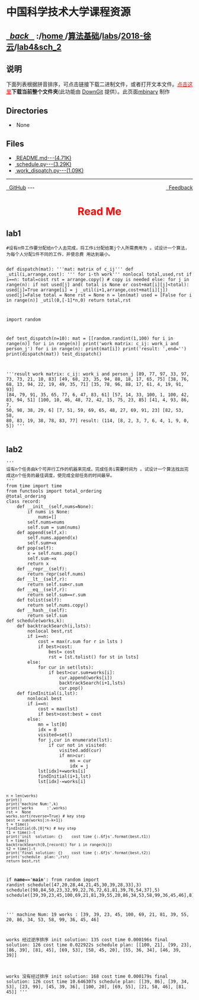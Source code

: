 
<!--
<head>
    <meta http-equiv="content-type" content="text/html; charset=utf-8">
    <title> 中国科学技术大学课程资源</title>
</head>
-->
# 中国科学技术大学课程资源

<div>
  <h2>
    <a href="../index.html">&nbsp;&nbsp;<i class="fa fa-level-up">back </i>&nbsp;&nbsp;</a>
    :/<a href="../../../../index.html">home <i class="fa fa-home"></i></a>/<a href="../../../index.html">算法基础</a>/<a href="../../index.html">labs</a>/<a href="../index.html">2018-徐云</a>/<a href="index.html">lab4&sch_2</a>
  </h2>
</div>

## 说明
下面列表根据拼音排序，可点击链接下载二进制文件，或者打开文本文件。<a href="http://downgit.zhoudaxiaa.com/#/home?url=https://github.com/USTC-Resource/USTC-Course/tree/master/算法基础/labs/2018-徐云/lab4&sch_2" style="color:red" target="_black">点击这里</a>**下载当前整个文件夹**(此功能由 [DownGit](http://downgit.zhoudaxiaa.com) 提供）。此页面[mbinary](https://mbinary.xyz) 制作

## Directories
<ul><li><i class="fa fa-meh-o"></i>&nbsp;None</li></ul>

## Files
<ul><li><a href="https://raw.githubusercontent.com/USTC-Resource/USTC-Course/master/算法基础/labs/2018-徐云/lab4&sch_2/README.md"><i class="fa fa-pencil-square-o"></i>&nbsp;README.md---(4.71K)</a></li>
<li><a href="https://raw.githubusercontent.com/USTC-Resource/USTC-Course/master/算法基础/labs/2018-徐云/lab4&sch_2/schedule.py"><i class="fa fa-file-code-o"></i>&nbsp;schedule.py---(3.29K)</a></li>
<li><a href="https://raw.githubusercontent.com/USTC-Resource/USTC-Course/master/算法基础/labs/2018-徐云/lab4&sch_2/work_dispatch.py"><i class="fa fa-file-code-o"></i>&nbsp;work_dispatch.py---(1.09K)</a></li></ul>

---
<div style="text-decration:underline;display:inline">
  <a href="https://github.com/USTC-Resource/USTC-Course.git" target="_blank" rel="external"><i class="fa fa-github"></i>&nbsp; GitHub</a>
  <a href="mailto:&#122;huheqin1@gmail?subject=反馈与建议" style="float:right" target="_blank" rel="external"><i class="fa fa-envelope"></i>&nbsp; Feedback</a>
</div>
---

<h1 style="color:red;text-align:center;">Read Me</h1>

<h2 id="lab1">lab1</h2>
<pre class="codehilite"><code class="language-python">#设有n件工作要分配给n个人去完成，将工作i分配给第j个人所需费用为 。试设计一个算法，为每个人分配1件不同的工作，并使总费 用达到最小。

def dispatch(mat):
    '''mat: matrix of c_ij'''
    def _util(i,arrange,cost):
        ''' for i-th  work'''
        nonlocal total,used,rst
        if i==n:
            total=cost
            rst = arrange.copy() # copy is needed
        else:
            for j in range(n):
                if not used[j] and( total is None or cost+mat[i][j]&lt;total):
                    used[j]=True
                    arrange[i] = j
                    _util(i+1,arrange,cost+mat[i][j])
                    used[j]=False
    total = None
    rst = None
    n = len(mat)
    used = [False for i in range(n)]
    _util(0,[-1]*n,0)
    return total,rst

import random

def test_dispatch(n=10):
    mat = [[random.randint(1,100) for i in range(n)] for i in range(n)]
    print('work matrix: c_ij: work_i and person_j')
    for i in range(n):
        print(mat[i])
    print('result: ',end='')
    print(dispatch(mat))
test_dispatch()    

'''result
work matrix: c_ij: work_i and person_j
[89, 77, 97, 33, 97, 73, 73, 21, 10, 83]
[49, 68, 23, 35, 94, 88, 18, 17, 65, 75]
[38, 76, 68, 13, 94, 22, 19, 49, 35, 71]
[35, 78, 96, 88, 17, 61, 4, 19, 91, 93]
[84, 79, 91, 35, 65, 77, 6, 47, 83, 61]
[57, 14, 33, 100, 1, 100, 42, 83, 94, 51]
[100, 10, 46, 48, 72, 42, 15, 75, 23, 85]
[41, 4, 93, 86, 7, 50, 98, 38, 29, 6]
[7, 51, 59, 69, 65, 48, 27, 69, 91, 23]
[82, 53, 58, 80, 83, 19, 38, 78, 83, 77]
result: (114, [8, 2, 3, 7, 6, 4, 1, 9, 0, 5])
'''</code></pre>


<h2 id="lab2">lab2</h2>
<pre class="codehilite"><code class="language-python">'''
设有n个任务由k个可并行工作的机器来完成，完成任务i需要时间为 。试设计一个算法找出完成这n个任务的最佳调度，使完成全部任务的时间最早。
'''
from time import time
from functools import total_ordering
@total_ordering
class record:
    def __init__(self,nums=None):
        if nums is None:
            nums=[]
        self.nums=nums
        self.sum = sum(nums)
    def append(self,x):
        self.nums.append(x)
        self.sum+=x
    def pop(self):
        x = self.nums.pop()
        self.sum-=x
        return x
    def __repr__(self):
        return repr(self.nums)
    def __lt__(self,r):
        return self.sum&lt;r.sum
    def __eq__(self,r):
        return self.sum==r.sum
    def tolist(self):
        return self.nums.copy()
    def __hash__(self):
        return self.sum
def schedule(works,k):
    def backtrackSearch(i,lsts):
        nonlocal best,rst
        if i==n:
            cost = max(r.sum for r in lsts )
            if best&gt;cost:
                best= cost
                rst = [st.tolist() for st in lsts]
        else:
            for cur in set(lsts):
                if best&gt;cur.sum+works[i]:
                    cur.append(works[i])
                    backtrackSearch(i+1,lsts)
                    cur.pop()
    def findInitial(i,lst):
        nonlocal best
        if i==n:
            cost = max(lst)
            if best&gt;cost:best = cost
        else:
            mn = lst[0]
            idx = 0
            visited=set()
            for j,cur in enumerate(lst):
                if cur not in visited:
                    visited.add(cur)
                    if mn&gt;cur:
                        mn = cur
                        idx = j
            lst[idx]+=works[i]
            findInitial(i+1,lst)
            lst[idx]-=works[i]


    n = len(works)
    print()
    print('machine Num:',k)
    print('works      :',works)
    rst =  None
    works.sort(reverse=True) # key step
    best = sum(works[:n-k+1])
    t = time()
    findInitial(0,[0]*k) # key step
    t1 = time()-t
    print('init  solution: {}    cost time {:.6f}s'.format(best,t1))
    t = time()
    backtrackSearch(0,[record() for i in range(k)])
    t2 = time()-t
    print('final solution: {}    cost time {:.6f}s'.format(best,t2))
    print('schedule  plan:',rst)
    return best,rst

if __name__=='__main__':
    from random import randint
    schedule([47,20,28,44,21,45,30,39,28,33],3)
    schedule([98,84,50,23,32,99,22,76,72,61,81,39,76,54,37],5)
    schedule([39,39,23,45,100,69,21,81,39,55,20,86,34,53,58,99,36,45,46],8)

'''
machine Num: 19
works       : [39, 39, 23, 45, 100, 69, 21, 81, 39, 55, 20, 86, 34, 53, 58, 99, 36, 45, 46]

works  经过逆序排序
init  solution: 135    cost time 0.000196s
final solution: 126    cost time 0.022922s
schedule  plan: [[100, 21], [99, 23], [86, 39], [81, 45], [69, 53], [58, 45, 20], [55, 36, 34], [46, 39, 39]]

works 没有经过排序
init  solution: 168    cost time 0.000179s
final solution: 126    cost time 10.646307s
schedule  plan: [[39, 86], [39, 34, 53], [23, 99], [45, 39, 36], [100, 20], [69, 55], [21, 58, 46], [81, 45]]
'''</code></pre>
